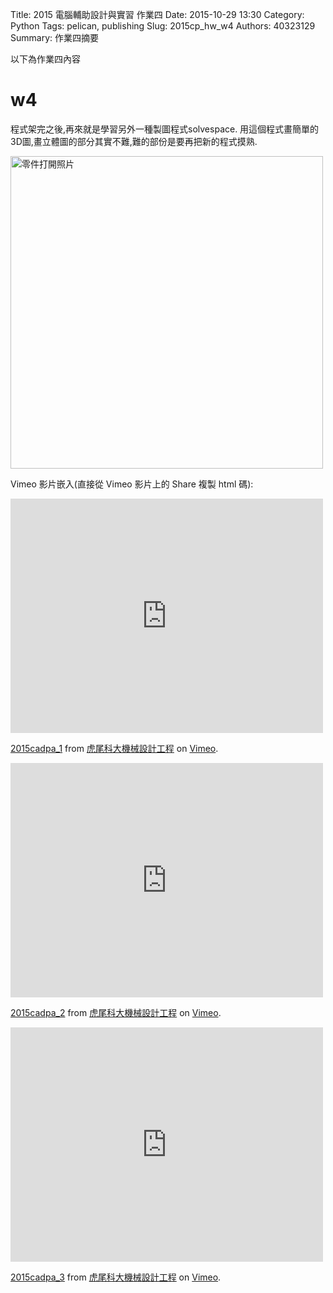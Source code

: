 Title: 2015 電腦輔助設計與實習 作業四
Date: 2015-10-29 13:30
Category: Python
Tags: pelican, publishing
Slug: 2015cp_hw_w4
Authors: 40323129
Summary: 作業四摘要

以下為作業四內容



 w4
 ============
 程式架完之後,再來就是學習另外一種製圖程式solvespace.
 用這個程式畫簡單的3D圖,畫立體圖的部分其實不難,難的部份是要再把新的程式摸熟.
 
 <img src="https://copy.com/tWJ3FOUPRih6HUR4" width="500" alt="零件打開照片"></img>
 
 
 
Vimeo 影片嵌入(直接從 Vimeo 影片上的 Share 複製 html 碼):
<iframe src="https://player.vimeo.com/video/140277094" width="500" height="375" frameborder="0" webkitallowfullscreen mozallowfullscreen allowfullscreen></iframe> <p><a href="https://vimeo.com/140277094">2015cadpa_1</a> from <a href="https://vimeo.com/user24079973">虎尾科大機械設計工程</a> on <a href="https://vimeo.com">Vimeo</a>.</p>



<iframe src="https://player.vimeo.com/video/140277188" width="500" height="375" frameborder="0" webkitallowfullscreen mozallowfullscreen allowfullscreen></iframe> <p><a href="https://vimeo.com/140277188">2015cadpa_2</a> from <a href="https://vimeo.com/user24079973">虎尾科大機械設計工程</a> on <a href="https://vimeo.com">Vimeo</a>.</p>



<iframe src="https://player.vimeo.com/video/140281702" width="500" height="375" frameborder="0" webkitallowfullscreen mozallowfullscreen allowfullscreen></iframe> <p><a href="https://vimeo.com/140281702">2015cadpa_3</a> from <a href="https://vimeo.com/user24079973">虎尾科大機械設計工程</a> on <a href="https://vimeo.com">Vimeo</a>.</p>

 

